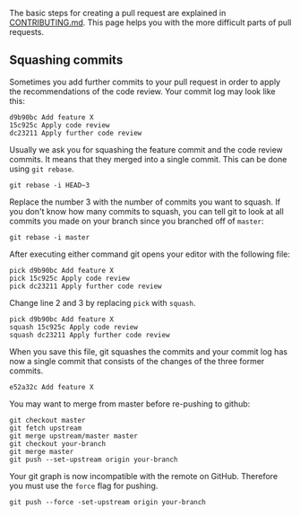 The basic steps for creating a pull request are explained in [CONTRIBUTING.md](https://github.com/junit-team/junit/blob/master/CONTRIBUTING.md). This page helps you with the more difficult parts of pull requests.

## Squashing commits

Sometimes you add further commits to your pull request in order to apply the recommendations of the
code review. Your commit log may look like this:

    d9b90bc Add feature X
    15c925c Apply code review
    dc23211 Apply further code review

Usually we ask you for squashing the feature commit and the code review commits. It means that they
merged into a single commit. This can be done using `git rebase`.

    git rebase -i HEAD~3

Replace the number 3 with the number of commits you want to squash. If you don't know how many commits to squash, you can tell git to look at all commits you made on your branch since you branched off of `master`:

    git rebase -i master

After executing either command git opens your editor with the following file:

    pick d9b90bc Add feature X
    pick 15c925c Apply code review
    pick dc23211 Apply further code review

Change line 2 and 3 by replacing `pick` with `squash`.

    pick d9b90bc Add feature X
    squash 15c925c Apply code review
    squash dc23211 Apply further code review

When you save this file, git squashes the commits and your commit log has now a single commit that
consists of the changes of the three former commits.

    e52a32c Add feature X

You may want to merge from master before re-pushing to github:

    git checkout master
    git fetch upstream
    git merge upstream/master master
    git checkout your-branch
    git merge master
    git push --set-upstream origin your-branch

Your git graph is now incompatible with the remote on GitHub. Therefore you must use the `force`
flag for pushing.

    git push --force -set-upstream origin your-branch
